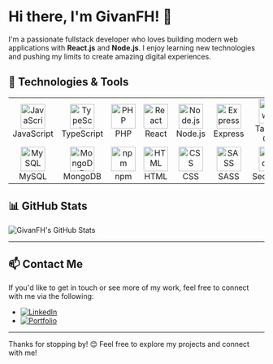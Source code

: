 # Hi there, I'm GivanFH! 👋

I'm a passionate fullstack developer who loves building modern web applications with **React.js** and **Node.js**. I enjoy learning new technologies and pushing my limits to create amazing digital experiences.

## 🔧 Technologies & Tools

<div align="center">
  <table>
    <tr>
      <td align="center" width="100">
        <img src="https://cdn.jsdelivr.net/gh/devicons/devicon/icons/javascript/javascript-original.svg" width="48" height="48" alt="JavaScript" />
        <br>JavaScript
      </td>
      <td align="center" width="100">
        <img src="https://cdn.jsdelivr.net/gh/devicons/devicon/icons/typescript/typescript-original.svg" width="48" height="48" alt="TypeScript" />
        <br>TypeScript
      </td>
      <td align="center" width="100">
        <img src="https://cdn.jsdelivr.net/gh/devicons/devicon/icons/php/php-original.svg" width="48" height="48" alt="PHP" />
        <br>PHP
      </td>
      <td align="center" width="100">
        <img src="https://cdn.jsdelivr.net/gh/devicons/devicon/icons/react/react-original.svg" width="48" height="48" alt="React" />
        <br>React
      </td>
       <td align="center" width="100">
        <img src="https://cdn.jsdelivr.net/gh/devicons/devicon/icons/nodejs/nodejs-original.svg" width="48" height="48" alt="Node.js" />
        <br>Node.js
      </td>
      <td align="center" width="100">
        <img src="https://cdn.jsdelivr.net/gh/devicons/devicon/icons/express/express-original.svg" width="48" height="48" alt="Express" />
        <br>Express
      </td>
      <td align="center" width="100">
        <img src="https://cdn.jsdelivr.net/gh/devicons/devicon@latest/icons/tailwindcss/tailwindcss-original.svg"  width="48" height="48" alt="Tailwind" />
        <br>Tailwind CSS
      </td>
      <td align="center" width="100">
        <img src="https://cdn.jsdelivr.net/gh/devicons/devicon/icons/bootstrap/bootstrap-original.svg" width="48" height="48" alt="Bootstrap" />
        <br>Bootstrap
      </td>
       <td align="center" width="100">
        <img src="https://cdn.jsdelivr.net/gh/devicons/devicon@latest/icons/composer/composer-original.svg" width="48" height="48" alt="Composer"/>
        <br>Composer
      </td>
      <td align="center" width="100">
        <img src="https://cdn.jsdelivr.net/gh/devicons/devicon@latest/icons/git/git-original.svg" width="48" height="48" alt="Git"/>
        <br>git
      </td>
      <td align="center" width="100">
        <img src="https://cdn.jsdelivr.net/gh/devicons/devicon@latest/icons/postman/postman-original.svg" width="48" height="48" alt="postman"/>
        <br>Postman
      </td>
      <td align="center" width="100">
        <img src="https://cdn.jsdelivr.net/gh/devicons/devicon@latest/icons/vitejs/vitejs-original.svg" width="48" height="48" alt="vite"/>
        <br>Vite
      </td>
    </tr>
    <tr>
      <td align="center" width="100">
        <img src="https://cdn.jsdelivr.net/gh/devicons/devicon/icons/mysql/mysql-original.svg" width="48" height="48" alt="MySQL" />
        <br>MySQL
      </td>
      <td align="center" width="100">
        <img src="https://cdn.jsdelivr.net/gh/devicons/devicon/icons/mongodb/mongodb-original.svg" width="48" height="48" alt="MongoDB" />
        <br>MongoDB
      </td>
      <td align="center" width="100">
        <img src="https://cdn.jsdelivr.net/gh/devicons/devicon/icons/npm/npm-original-wordmark.svg" width="48" height="48" alt="npm" />
        <br>npm
      </td>
      <td align="center" width="100">
        <img src="https://cdn.jsdelivr.net/gh/devicons/devicon/icons/html5/html5-original.svg" width="48" height="48" alt="HTML" />
        <br>HTML
      </td>
      <td align="center" width="100">
        <img src="https://cdn.jsdelivr.net/gh/devicons/devicon/icons/css3/css3-original.svg" width="48" height="48" alt="CSS" />
        <br>CSS
      </td>
      <td align="center" width="100">
        <img src="https://cdn.jsdelivr.net/gh/devicons/devicon/icons/sass/sass-original.svg" width="48" height="48" alt="SASS" />
        <br>SASS
      </td>
      <td align="center" width="100">
        <img src="https://cdn.jsdelivr.net/gh/devicons/devicon/icons/sequelize/sequelize-original.svg" width="48" height="48" alt="Sequelize" />
        <br>Sequelize
      </td>
      <td align="center" width="100">
        <img src="https://cdn.jsdelivr.net/gh/devicons/devicon/icons/swagger/swagger-original.svg" width="48" height="48" alt="Swagger" />
        <br>Swagger
      </td>
      <td align="center" width="100">
        <img src="https://cdn.jsdelivr.net/gh/devicons/devicon@latest/icons/azuresqldatabase/azuresqldatabase-original.svg"  width="48" height="48" alt="SQL" />
        <br>SQL
      </td>
      <td align="center" width="100">
        <img src="https://cdn.jsdelivr.net/gh/devicons/devicon@latest/icons/gulp/gulp-plain.svg" width="48" height="48" alt="gulp" />
        <br>gulp
      </td>
      <td align="center" width="100">
        <img src="https://cdn.jsdelivr.net/gh/devicons/devicon@latest/icons/mongoose/mongoose-original-wordmark.svg" width="48" height="48" alt="mongoose" />
        <br>mongoose
      </td>
    </tr>
  </table>
</div>

## 📊 GitHub Stats
![GivanFH's GitHub Stats](https://github-readme-stats.vercel.app/api?username=GivanFH&show_icons=true&theme=radical)

---

## 📫 Contact Me

If you'd like to get in touch or see more of my work, feel free to connect with me via the following:

- [![LinkedIn](https://img.shields.io/badge/LinkedIn-0A66C2?style=for-the-badge&logo=linkedin&logoColor=white)](https://www.linkedin.com/in/gabriel-iv%C3%A1n-flores-hernandez-42074726a/)
- [![Portfolio](https://img.shields.io/badge/Portfolio-FF5722?style=for-the-badge&logo=Google-Chrome&logoColor=white)](https://your-portfolio-link.com)

---

Thanks for stopping by! 😊 Feel free to explore my projects and connect with me!

